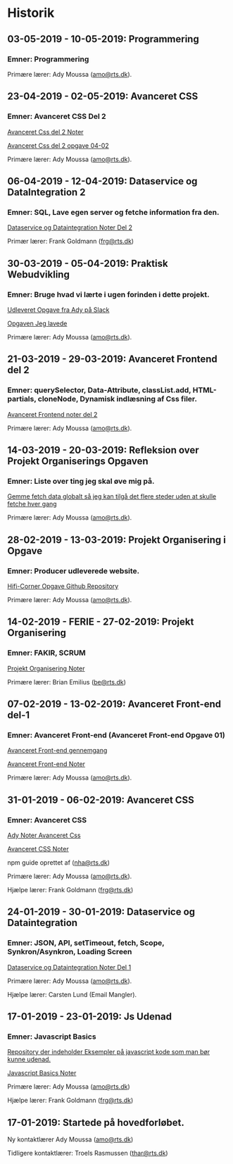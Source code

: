 # **Historik**

## 03-05-2019 - 10-05-2019: Programmering

### **Emner:** Programmering

Primære lærer: Ady Moussa (amo@rts.dk).

## 23-04-2019 - 02-05-2019: Avanceret CSS

### **Emner:** Avanceret CSS Del 2

[Avanceret Css del 2 Noter](https://github.com/Mikkelmbk/noter-alting/tree/master/mdnoter/avanceret_css/del-02)

[Avanceret Css del 2 opgave 04-02](https://github.com/Mikkelmbk/avanceret-css-mikkel-back-koll/blob/master/del-02/opg-04-02/dist/js/index.js)

Primære lærer: Ady Moussa (amo@rts.dk).

## 06-04-2019 - 12-04-2019: Dataservice og DataIntegration 2

### **Emner:** SQL, Lave egen server og fetche information fra den.

[Dataservice og Dataintegration Noter Del 2](https://github.com/Mikkelmbk/noter-alting/tree/master/mdnoter/Dataservice_Dataintegration/del-02)

Primær lærer: Frank Goldmann (frg@rts.dk)

## 30-03-2019 - 05-04-2019: Praktisk Webudvikling

### **Emner:** Bruge hvad vi lærte i ugen forinden i dette projekt.

[Udleveret Opgave fra Ady på Slack](https://github.com/rts-cmk-wuhf01/rts-cmk-wuhf01-repo/blob/master/Praktisk%20Web/030%20Ugen%20efter%20Avanceret%20Frontend%20Del%202/030%20Ugen%20efter%20Avanceret%20Frontend%20Del%202.md)

[Opgaven Jeg lavede](https://github.com/Mikkelmbk/praktik-uge14-2019-mikkel-back-koll)


Primære lærer: Ady Moussa (amo@rts.dk).

## 21-03-2019 - 29-03-2019: Avanceret Frontend del 2

### **Emner:** querySelector, Data-Attribute, classList.add, HTML-partials, cloneNode, Dynamisk indlæsning af Css filer.

[Avanceret Frontend noter del 2](https://github.com/Mikkelmbk/noter-alting/tree/master/mdnoter/avanceret_front-end/del-02)

Primære lærer: Ady Moussa (amo@rts.dk).

## 14-03-2019 - 20-03-2019: Refleksion over Projekt Organiserings Opgaven

### **Emner:** Liste over ting jeg skal øve mig på.

[Gemme fetch data globalt så jeg kan tilgå det flere steder uden at skulle fetche hver gang](https://github.com/Mikkelmbk/noter-alting/tree/master/mdnoter/alle_fetches_i_en_fil)



Primære lærer: Ady Moussa (amo@rts.dk).

## 28-02-2019 - 13-03-2019: Projekt Organisering i Opgave

### **Emner:** Producer udleverede website.

[Hifi-Corner Opgave Github Repository](https://github.com/Mikkelmbk/HIFI_corner_Mikkel.B-Koll)

Primære lærer: Ady Moussa (amo@rts.dk).

## 14-02-2019 - FERIE - 27-02-2019: Projekt Organisering

### **Emner:** FAKIR, SCRUM


[Projekt Organisering Noter](https://github.com/Mikkelmbk/noter-alting/tree/master/mdnoter/projekt_organisering)

Primære lærer: Brian Emilius (be@rts.dk)

## 07-02-2019 - 13-02-2019: Avanceret Front-end del-1

### **Emner:** Avanceret Front-end (Avanceret Front-end Opgave 01)

[Avanceret Front-end gennemgang](https://github.com/rts-cmk-wuhf01/rts-cmk-wuhf01-repo/blob/master/Fag%20Avanceret%20Frontend/Fag%20Avanceret%20Frontend%20Del%201.md)

[Avanceret Front-end Noter](https://github.com/Mikkelmbk/noter-alting/tree/master/mdnoter/avanceret_front-end/del-01)

Primære lærer: Ady Moussa (amo@rts.dk).


## 31-01-2019 - 06-02-2019: Avanceret CSS

### **Emner:** Avanceret CSS

[Ady Noter Avanceret Css](https://github.com/rts-cmk-wuhf01/rts-cmk-wuhf01-repo/blob/master/Fag%20Avanceret%20CSS/Fag%20Avanceret%20CSS.md)

[Avanceret CSS Noter](https://github.com/Mikkelmbk/noter-alting/tree/master/mdnoter/avanceret_css/del-01)

npm guide oprettet af (nha@rts.dk)

Primære lærer: Ady Moussa (amo@rts.dk).

Hjælpe lærer: Frank Goldmann (frg@rts.dk)

## 24-01-2019 - 30-01-2019: Dataservice og Dataintegration

### **Emner:** JSON, API, setTimeout, fetch, Scope, Synkron/Asynkron, Loading Screen

[Dataservice og Dataintegration Noter Del 1](https://github.com/Mikkelmbk/noter-alting/tree/master/mdnoter/Dataservice_Dataintegration/del-01)


Primære lærer: Ady Moussa (amo@rts.dk).

Hjælpe lærer: Carsten Lund (Email Mangler).

## 17-01-2019 - 23-01-2019: Js Udenad

### **Emner**: Javascript Basics

[Repository der indeholder Eksempler på javascript kode som man bør kunne udenad.](https://github.com/rts-cmk/js-udenad-wuhf01)

[Javascript Basics Noter](https://github.com/Mikkelmbk/noter-alting/tree/master/mdnoter/Programmering/del-01)

Primære lærer: Ady Moussa (amo@rts.dk)

Hjælpe lærer: Frank Goldmann (frg@rts.dk)


## 17-01-2019: Startede på hovedforløbet.

Ny kontaktlærer Ady Moussa (amo@rts.dk)

Tidligere kontaktlærer: Troels Rasmussen (thar@rts.dk)

